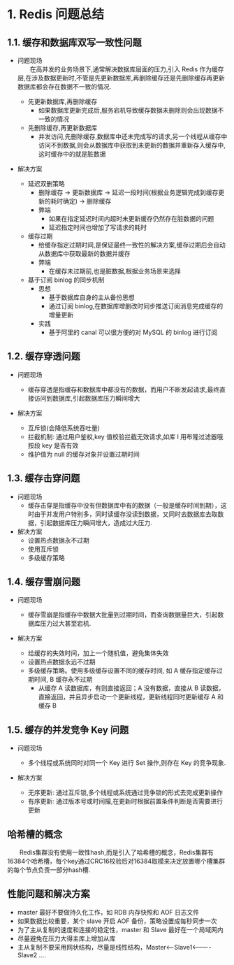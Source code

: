 # 1. Redis 问题总结

## 1.1. 缓存和数据库双写一致性问题

- 问题现场<br>
  &emsp;&emsp;在高并发的业务场景下,通常解决数据库层面的压力,引入 Redis 作为缓存层,在涉及数据更新时,不管是先更新数据库,再删除缓存还是先删除缓存再更新数据库都会存在数据不一致的情况. 
  - 先更新数据库,再删除缓存 
    - 如果数据库更新完成后,服务宕机导致缓存数据未删除则会出现数据不一致的情况 
  - 先删除缓存,再更新数据库 
    - 并发访问,先删除缓存,数据库中还未完成写的请求,另一个线程从缓存中访问不到数据,则会从数据库中获取到未更新的数据并重新存入缓存中,这时缓存中的就是脏数据

- 解决方案
  - 延迟双删策略
    - 删除缓存 -> 更新数据库 -> 延迟一段时间(根据业务逻辑完成到缓存更新的耗时确定) -> 删除缓存
    - 弊端
      - 如果在指定延迟时间内超时未更新缓存仍然存在脏数据的问题
      - 延迟指定时间也增加了写请求的耗时
  - 缓存过期
    - 给缓存指定过期时间,是保证最终一致性的解决方案,缓存过期后会自动从数据库中获取最新的数据并缓存
    - 弊端
      - 在缓存未过期前,也是脏数据,根据业务场景来选择
  - 基于订阅 binlog 的同步机制
    - 思想
      - 基于数据库自身的主从备份思想
      - 通过订阅 binlog,在数据库增删改时同步推送订阅消息完成缓存的增量更新
    - 实践
      - 基于阿里的 canal 可以很方便的对 MySQL 的 binlog 进行订阅

## 1.2. 缓存穿透问题

- 问题现场

  - 缓存穿透是指缓存和数据库中都没有的数据，而用户不断发起请求,最终直接访问到数据库,引起数据库压力瞬间增大

- 解决方案
  - 互斥锁(会降低系统吞吐量)
  - 拦截机制: 通过用户鉴权,key 值校验拦截无效请求,如库 I 用布隆过滤器哦按段 key 是否有效
  - 维护值为 null 的缓存对象并设置过期时间

## 1.3. 缓存击穿问题

- 问题现场
  - 缓存击穿是指缓存中没有但数据库中有的数据（一般是缓存时间到期），这时由于并发用户特别多，同时读缓存没读到数据，又同时去数据库去取数据，引起数据库压力瞬间增大，造成过大压力.
- 解决方案
  - 设置热点数据永不过期
  - 使用互斥锁
  - 多级缓存策略

## 1.4. 缓存雪崩问题

- 问题现场

  - 缓存雪崩是指缓存中数据大批量到过期时间，而查询数据量巨大，引起数据库压力过大甚至宕机.

- 解决方案
  - 给缓存的失效时间，加上一个随机值，避免集体失效
  - 设置热点数据永远不过期
  - 多级缓存策略。使用多级缓存设置不同的缓存时间, 如 A 缓存指定缓存过期时间, B 缓存永不过期
    - 从缓存 A 读数据库，有则直接返回；A 没有数据，直接从 B 读数据，直接返回，并且异步启动一个更新线程，更新线程同时更新缓存 A 和缓存 B

## 1.5. 缓存的并发竞争 Key 问题

- 问题现场

  - 多个线程或系统同时对同一个 Key 进行 Set 操作,则存在 Key 的竞争现象.

- 解决方案
  - 无序更新: 通过互斥锁,多个线程或系统通过竞争锁的形式去完成更新操作
  - 有序更新: 通过版本号或时间撮,在更新时根据前置条件判断是否需要进行更新

## 哈希槽的概念
&emsp;&emsp;Redis集群没有使用一致性hash,而是引入了哈希槽的概念，Redis集群有16384个哈希槽，每个key通过CRC16校验后对16384取模来决定放置哪个槽集群的每个节点负责一部分hash槽.

## 性能问题和解决方案
- master 最好不要做持久化工作，如 RDB 内存快照和 AOF 日志文件
- 如果数据比较重要，某个 slave 开启 AOF 备份，策略设置成每秒同步一次
- 为了主从复制的速度和连接的稳定性，master 和 Slave 最好在一个局域网内
- 尽量避免在压力大得主库上增加从库
- 主从复制不要采用网状结构，尽量是线性结构，Master<--Slave1<----Slave2 ....